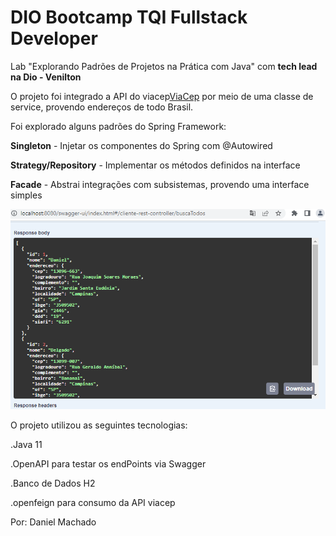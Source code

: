 <h1>DIO Bootcamp TQI Fullstack Developer</h1>

Lab "Explorando Padrões de Projetos na Prática com Java" com <b>tech lead na Dio - Venilton</b>


O projeto foi integrado a API do viacep<a href="http://viacep.com.br/">ViaCep</a> por meio de uma classe de service, 
provendo endereços de todo Brasil.

Foi explorado alguns padrões do Spring Framework:

<b>Singleton</b> - Injetar os componentes do Spring com @Autowired

<b>Strategy/Repository</b> - Implementar os métodos definidos na interface

<b>Facade</b> -  Abstrai integrações com subsistemas, provendo uma interface simples

<img src="/img/api.png" alt="api"/>

O projeto utilizou as seguintes tecnologias:

.Java 11

.OpenAPI para testar os endPoints via Swagger

.Banco de Dados H2

.openfeign para consumo da API viacep

Por: Daniel Machado
